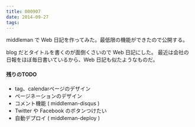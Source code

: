 ```yaml
---
title: 000907
date: 2014-09-27
tags:
---
```


middleman で Web 日記を作ってみた。最低限の機能ができたので公開する。

blog だとタイトルを書くのが面倒くさいので Web 日記にした。
最近は会社の日報をほぼ毎日書いているから、Web 日記も似たようなものだ。

#### 残りのTODO

- tag、calendarページのデザイン
- ページネーションのデザイン
- コメント機能 ( middleman-disqus )
- Twitter や Facebook のボタンつけたい
- 自動デプロイ ( middleman-deploy )
